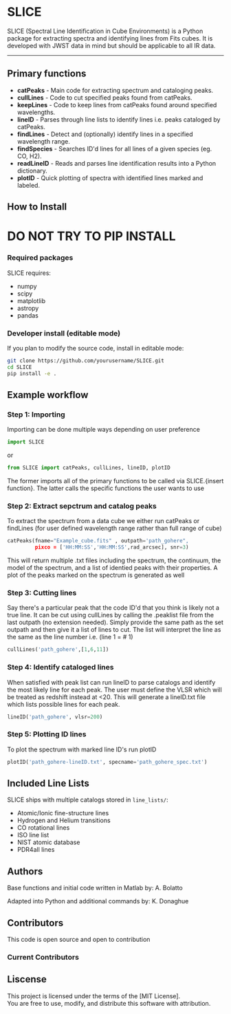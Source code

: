 # SLICE 

SLICE (Spectral Line Identification in Cube Environments) is a Python package for extracting spectra and identifying lines from Fits cubes.
It is developed with JWST data in mind but should be applicable to all IR data. 


----------------------------------------------------

## Primary functions

- **catPeaks** - Main code for extracting spectrum and cataloging peaks.
- **cullLines** - Code to cut specified peaks found from catPeaks.
- **keepLines** - Code to keep lines from catPeaks found around specified wavelengths.
- **lineID** - Parses through line lists to identify lines i.e. peaks cataloged by catPeaks.
- **findLines** - Detect and (optionally) identify lines in a specified wavelength range.
- **findSpecies** - Searches ID'd lines for all lines of a given species (eg. CO, H2).
- **readLineID** - Reads and parses line identification results into a Python dictionary.
- **plotID** - Quick plotting of spectra with identified lines marked and labeled.


## How to Install 
# DO NOT TRY TO PIP INSTALL

### Required packages

SLICE requires:
- numpy
- scipy
- matplotlib
- astropy
- pandas

### Developer install (editable mode)
If you plan to modify the source code, install in editable mode:

```bash
git clone https://github.com/yourusername/SLICE.git
cd SLICE
pip install -e .
```

## Example workflow

### Step 1: Importing
Importing can be done multiple ways depending on user preference

```python
import SLICE
```
or
```python
from SLICE import catPeaks, cullLines, lineID, plotID
```
The former imports all of the primary functions to be called via SLICE.{insert function}.
The latter calls the specific functions the user wants to use

### Step 2: Extract sepctrum and catalog peaks
To extract the spectrum from a data cube we either run catPeaks
or findLines (for user defined wavelength range rather than full range of cube)

```python
catPeaks(fname="Example_cube.fits" , outpath='path_gohere", 
         pixco = ['HH:MM:SS','HH:MM:SS',rad_arcsec], snr=3)

```
This will return multiple .txt files including the spectrum, the continuum, the model of the spectrum,
and a list of identied peaks with their properties. A plot of the peaks marked on the spectrum is generated as well

### Step 3: Cutting lines
Say there's a particular peak that the code ID'd that you think is likely not a true line. 
It can be cut using cullLines by calling the .peaklist file from the last outpath (no extension needed).
Simply provide the same path as the set outpath and then give it a list of lines to cut.
The list will interpret the line as the same as the line number i.e. (line 1 = # 1)

```python
cullLines('path_gohere',[1,6,11]) 
```

### Step 4: Identify cataloged lines
When satisfied with peak list can run lineID to parse catalogs and identify the most likely line
for each peak. The user must define the VLSR which will be treated as redshift instead at <20.
This will generate a lineID.txt file which lists possible lines for each peak. 

```python
lineID('path_gohere', vlsr=200)
```
### Step 5: Plotting ID lines
To plot the spectrum with marked line ID's run plotID

```python
plotID('path_gohere-lineID.txt', specname='path_gohere_spec.txt')
```


## Included Line Lists
SLICE ships with multiple catalogs stored in `line_lists/`:
- Atomic/Ionic fine-structure lines
- Hydrogen and Helium transitions
- CO rotational lines
- ISO line list
- NIST atomic database
- PDR4all lines



## Authors

Base functions and initial code written in Matlab by: A. Bolatto

Adapted into Python and additional commands by: K. Donaghue


## Contributors
This code is open source and open to contribution

### Current Contributors



## Liscense

This project is licensed under the terms of the [MIT License].  
You are free to use, modify, and distribute this software with attribution.